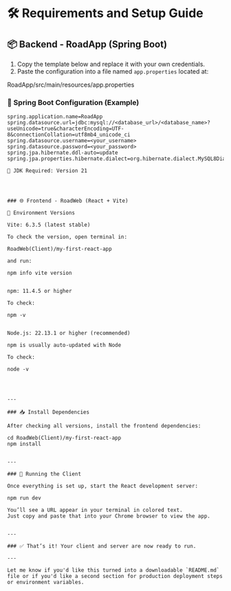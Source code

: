 # 🛠️ Requirements and Setup Guide

## 📦 Backend - RoadApp (Spring Boot)

1. Copy the template below and replace it with your own credentials.
2. Paste the configuration into a file named `app.properties` located at:

RoadApp/src/main/resources/app.properties

### 🔧 Spring Boot Configuration (Example)
```properties
spring.application.name=RoadApp
spring.datasource.url=jdbc:mysql://<database_url>/<database_name>?useUnicode=true&characterEncoding=UTF-8&connectionCollation=utf8mb4_unicode_ci
spring.datasource.username=<your_username>
spring.datasource.password=<your_password>
spring.jpa.hibernate.ddl-auto=update
spring.jpa.properties.hibernate.dialect=org.hibernate.dialect.MySQL8Dialect

📌 JDK Required: Version 21




### 🌐 Frontend - RoadWeb (React + Vite)

🧪 Environment Versions

Vite: 6.3.5 (latest stable)

To check the version, open terminal in:

RoadWeb(Client)/my-first-react-app

and run:

npm info vite version


npm: 11.4.5 or higher

To check:

npm -v


Node.js: 22.13.1 or higher (recommended)

npm is usually auto-updated with Node

To check:

node -v




---

### 📥 Install Dependencies

After checking all versions, install the frontend dependencies:

cd RoadWeb(Client)/my-first-react-app
npm install


---

### 🚀 Running the Client

Once everything is set up, start the React development server:

npm run dev

You’ll see a URL appear in your terminal in colored text.
Just copy and paste that into your Chrome browser to view the app.


---

### ✅ That’s it! Your client and server are now ready to run.

---

Let me know if you'd like this turned into a downloadable `README.md` file or if you'd like a second section for production deployment steps or environment variables.

